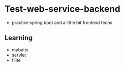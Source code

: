 # Test-web-service-backend
  - practice spring boot and a little bit frontend techs

## Learning
  - mybatis
  - servlet
  - filite

